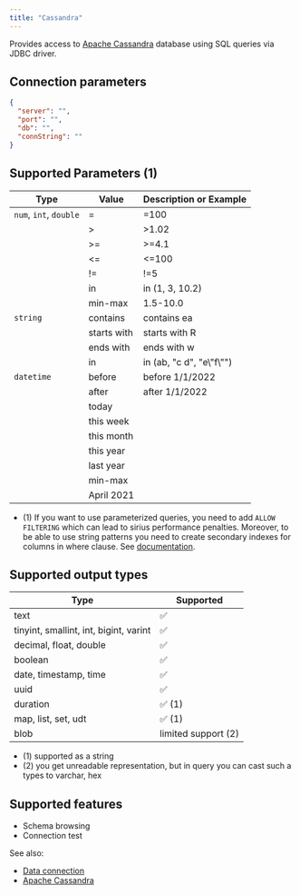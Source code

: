 ```yaml
---
title: "Cassandra"
---
```


Provides access to [Apache Cassandra](https://cassandra.apache.org/) database
using SQL queries via JDBC driver.

## Connection parameters

```json
{
  "server": "",
  "port": "",
  "db": "",
  "connString": ""
}
```

## Supported Parameters (1)

| Type                   | Value       | Description or Example     |
|------------------------|-------------|----------------------------|
| `num`, `int`, `double` | =           | =100                       |
|                        | >           | >1.02                      |
|                        | >=          | >=4.1                      |
|                        | <=          | <=100                      |
|                        | !=          | !=5                        |
|                        | in          | in (1, 3, 10.2)            |
|                        | min-max     | 1.5-10.0                   |
| `string`               | contains    | contains ea                |
|                        | starts with | starts with R              |
|                        | ends with   | ends with w                |
|                        | in          | in (ab, "c d", "e\\"f\\"") |
| `datetime`             | before      | before 1/1/2022            |
|                        | after       | after 1/1/2022             |
|                        | today       |                            |
|                        | this week   |                            |
|                        | this month  |                            |
|                        | this year   |                            |
|                        | last year   |                            |
|                        | min-max     |                            |
|                        | April 2021  |                            |

* (1) If you want to use parameterized queries, you need to add `ALLOW FILTERING`
  which can lead to sirius performance penalties. Moreover, to be able to use string patterns you need to create secondary indexes for columns in where clause.
  See [documentation](https://docs.datastax.com/en/cql-oss/3.3/cql/cql_reference/cqlSelect.html).

## Supported output types

| Type                                   | Supported              |
|----------------------------------------|------------------------|
| text                                   | :white_check_mark:     |
| tinyint, smallint, int, bigint, varint | :white_check_mark:     |
| decimal, float, double                 | :white_check_mark:     |
| boolean                                | :white_check_mark:     |
| date, timestamp, time                  | :white_check_mark:     |
| uuid                                   | :white_check_mark:     |
| duration                               | :white_check_mark: (1) |
| map, list, set, udt                    | :white_check_mark: (1) |
| blob                                   | limited support    (2) |

* (1) supported as a string
* (2) you get unreadable representation, but in query you can cast such a types to varchar, hex

## Supported features

* Schema browsing
* Connection test

See also:

* [Data connection](../access.md#data-connection)
* [Apache Cassandra](https://cassandra.apache.org/)
